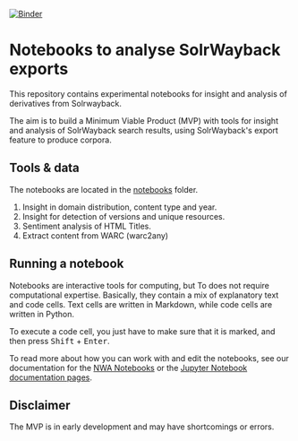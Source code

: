 [![Binder](https://mybinder.org/badge_logo.svg)](https://mybinder.org/v2/gh/nlnwa/nlnwa-notebooks/HEAD?labpath=https%3A%2F%2Fgithub.com%2Fnlnwa%2Fnlnwa-notebooks%2Fblob%2Fmain%2Fnotebooks%2Fnettavis-tekstanalyse-v0-2.ipynb)

# Notebooks to analyse SolrWayback exports
This repository contains experimental notebooks for insight and analysis of derivatives from Solrwayback.

The aim is to build a Minimum Viable Product (MVP) with tools for insight and analysis of SolrWayback search results, using SolrWayback's export feature to produce corpora.

## Tools & data
The notebooks are located in the [notebooks](https://github.com/joncto/nwa-notebooks/tree/main/notebooks) folder.

1. Insight in domain distribution, content type and year.
2. Insight for detection of versions and unique resources.
3. Sentiment analysis of HTML Titles.
4. Extract content from WARC (warc2any)

## Running a notebook
Notebooks are interactive tools for computing, but To does not require computational expertise.
Basically, they contain a mix of explanatory text and code cells.
Text cells are written in Markdown, while code cells are written in Python.

To execute a code cell, you just have to make sure that it is marked, and then press <kbd>Shift</kbd> + <kbd>Enter</kbd>.

To read more about how you can work with and edit the notebooks, see our documentation for the [NWA Notebooks](https://nlnwa.github.io/research-services/docs/notebooks) or the [Jupyter Notebook documentation pages](https://jupyter-notebook.readthedocs.io/en/latest/).

## Disclaimer
The MVP is in early development and may have shortcomings or errors.
